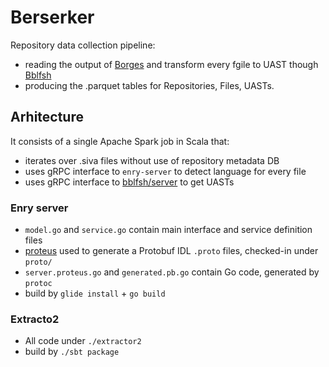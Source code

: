 # Berserker

Repository data collection pipeline:
 - reading the output of [Borges](https://github.com/src-d/borges) and transform every fgile to UAST though [Bblfsh](https://github.com/bblfsh/server)
 - producing the .parquet tables for Repositories, Files, UASTs.


## Arhitecture

It consists of a single Apache Spark job in Scala that:
 - iterates over .siva files without use of repository metadata DB
 - uses gRPC interface to `enry-server` to detect language for every file
 - uses gRPC interface to [bblfsh/server](https://github.com/bblfsh/server) to get UASTs



### Enry server
 - `model.go` and `service.go` contain main interface and service definition files
 - [proteus](https://github.com/src-d/proteus/) used to generate a Protobuf IDL `.proto` files, checked-in under `proto/`
 - `server.proteus.go` and  `generated.pb.go` contain Go code, generated by `protoc`
 - build by `glide install` + `go build`


### Extracto2
 - All code under `./extractor2`
 - build by `./sbt package`
